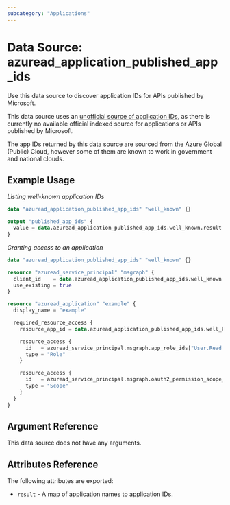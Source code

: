 ```yaml
---
subcategory: "Applications"
---
```


# Data Source: azuread_application_published_app_ids

Use this data source to discover application IDs for APIs published by Microsoft.

This data source uses an [unofficial source of application IDs](https://github.com/hashicorp/go-azure-sdk/blob/main/sdk/environments/application_ids.go), as there is currently no available official indexed source for applications or APIs published by Microsoft.

The app IDs returned by this data source are sourced from the Azure Global (Public) Cloud, however some of them are known to work in government and national clouds.

## Example Usage

*Listing well-known application IDs*

```terraform
data "azuread_application_published_app_ids" "well_known" {}

output "published_app_ids" {
  value = data.azuread_application_published_app_ids.well_known.result
}
```

*Granting access to an application*

```terraform
data "azuread_application_published_app_ids" "well_known" {}

resource "azuread_service_principal" "msgraph" {
  client_id    = data.azuread_application_published_app_ids.well_known.result["MicrosoftGraph"]
  use_existing = true
}

resource "azuread_application" "example" {
  display_name = "example"

  required_resource_access {
    resource_app_id = data.azuread_application_published_app_ids.well_known.result["MicrosoftGraph"]

    resource_access {
      id   = azuread_service_principal.msgraph.app_role_ids["User.Read.All"]
      type = "Role"
    }

    resource_access {
      id   = azuread_service_principal.msgraph.oauth2_permission_scope_ids["User.ReadWrite"]
      type = "Scope"
    }
  }
}
```

## Argument Reference

This data source does not have any arguments.

## Attributes Reference

The following attributes are exported:

* `result` - A map of application names to application IDs.
